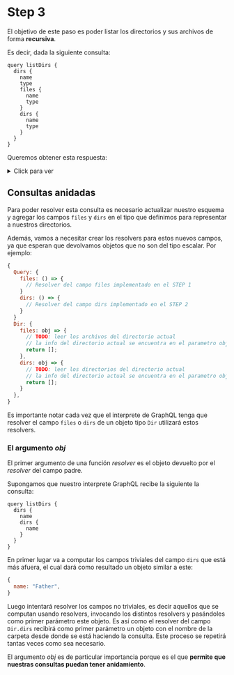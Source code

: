 # Step 3

El objetivo de este paso es poder listar los directorios y sus archivos de forma **recursiva**.

Es decir, dada la siguiente consulta:

```gql
query listDirs {
  dirs {
    name
    type
    files {
      name
      type
    }
    dirs {
      name
      type
    }
  }
}
```

Queremos obtener esta respuesta:

<details><summary>Click para ver</summary><p>

```json
{
  "data": {
    "dirs": [
      {
        "name": "Father",
        "type": "Dir",
        "files": [
          {
            "name": "Homer_Simpson.png",
            "type": "File"
          }
        ],
        "dirs": [
          {
            "name": "Father",
            "type": "Dir"
          },
          {
            "name": "Mother",
            "type": "Dir"
          }
        ]
      },
      {
        "name": "Mother",
        "type": "Dir",
        "files": [
          {
            "name": "Marge_Simpson.png",
            "type": "File"
          },
          {
            "name": "Patty_Bouvier.png",
            "type": "File"
          },
          {
            "name": "Selma_Bouvier.png",
            "type": "File"
          }
        ],
        "dirs": [
          {
            "name": "Father",
            "type": "Dir"
          },
          {
            "name": "Mother",
            "type": "Dir"
          }
        ]
      }
    ]
  }
}
```

</p></details>

## Consultas anidadas

Para poder resolver esta consulta es necesario actualizar nuestro esquema y agregar los campos `files` y `dirs` en el tipo que definimos para representar a nuestros directorios.

Además, vamos a necesitar crear los resolvers para estos nuevos campos, ya que esperan que devolvamos objetos que no son del tipo escalar. Por ejemplo:

```javascript
{
  Query: {
    files: () => {
      // Resolver del campo files implementado en el STEP 1
    }
    dirs: () => {
      // Resolver del campo dirs implementado en el STEP 2
    }
  }
  Dir: {
    files: obj => {
      // TODO: leer los archivos del directorio actual
      // la info del directorio actual se encuentra en el parametro obj
      return [];
    },
    dirs: obj => {
      // TODO: leer los directorios del directorio actual
      // la info del directorio actual se encuentra en el parametro obj
      return [];
    }
  },
}
```

Es importante notar cada vez que el interprete de GraphQL tenga que resolver el campo `files` o `dirs` de un objeto tipo `Dir` utilizará estos resolvers.

### El argumento _obj_

El primer argumento de una función _resolver_ es el objeto devuelto por el _resolver_ del campo padre.

Supongamos que nuestro interprete GraphQL recibe la siguiente la consulta:

```gql
query listDirs {
  dirs {
    name
    dirs {
      name
    }
  }
}
```
En primer lugar va a computar los campos triviales del campo `dirs` que está más afuera, el cual dará como resultado un objeto similar a este:

```javascript
{
  name: "Father",
}
```

Luego intentará resolver los campos no triviales, es decir aquellos que se computan usando resolvers, invocando los distintos resolvers y pasándoles como primer parámetro este objeto. Es así como el resolver del campo `Dir.dirs` recibirá como primer parámetro un objeto con el nombre de la carpeta desde donde se está haciendo la consulta. Este proceso se repetirá tantas veces como sea necesario.

El argumento _obj_ es de particular importancia porque es el que __permite que nuestras consultas puedan tener anidamiento__.
